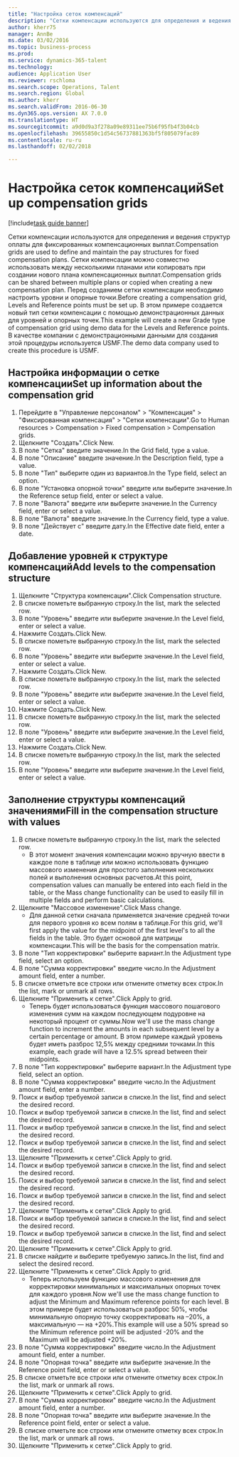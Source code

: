 ```yaml
--- 
title: "Настройка сеток компенсаций"
description: "Сетки компенсации используются для определения и ведения структур оплаты для фиксированных компенсационных выплат."
author: kherr75
manager: AnnBe
ms.date: 03/02/2016
ms.topic: business-process
ms.prod: 
ms.service: dynamics-365-talent
ms.technology: 
audience: Application User
ms.reviewer: rschloma
ms.search.scope: Operations, Talent
ms.search.region: Global
ms.author: kherr
ms.search.validFrom: 2016-06-30
ms.dyn365.ops.version: AX 7.0.0
ms.translationtype: HT
ms.sourcegitcommit: a9d0d9a3f278a09e89311ee75b6f95fb4f3b04cb
ms.openlocfilehash: 39655850c1d54c56737881363bf5f805079fac89
ms.contentlocale: ru-ru
ms.lasthandoff: 02/02/2018

---
```

# <a name="set-up-compensation-grids"></a><span data-ttu-id="57e1f-103">Настройка сеток компенсаций</span><span class="sxs-lookup"><span data-stu-id="57e1f-103">Set up compensation grids</span></span>

[!include[task guide banner](../../includes/task-guide-banner.md)]

<span data-ttu-id="57e1f-104">Сетки компенсации используются для определения и ведения структур оплаты для фиксированных компенсационных выплат.</span><span class="sxs-lookup"><span data-stu-id="57e1f-104">Compensation grids are used to define and maintain the pay structures for fixed compensation plans.</span></span> <span data-ttu-id="57e1f-105">Сетки компенсации можно совместно использовать между несколькими планами или копировать при создании нового плана компенсационных выплат.</span><span class="sxs-lookup"><span data-stu-id="57e1f-105">Compensation grids can be shared between multiple plans or copied when creating a new compensation plan.</span></span>  <span data-ttu-id="57e1f-106">Перед созданием сетки компенсации необходимо настроить уровни и опорные точки.</span><span class="sxs-lookup"><span data-stu-id="57e1f-106">Before creating a compensation grid, Levels and Reference points must be set up.</span></span> <span data-ttu-id="57e1f-107">В этом примере создается новый тип сетки компенсации с помощью демонстрационных данных для уровней и опорных точек.</span><span class="sxs-lookup"><span data-stu-id="57e1f-107">This example will create a new Grade type of compensation grid using demo data for the Levels and Reference points.</span></span> <span data-ttu-id="57e1f-108">В качестве компании с демонстрационными данными для создания этой процедуры используется USMF.</span><span class="sxs-lookup"><span data-stu-id="57e1f-108">The demo data company used to create this procedure is USMF.</span></span>


## <a name="set-up-information-about-the-compensation-grid"></a><span data-ttu-id="57e1f-109">Настройка информации о сетке компенсации</span><span class="sxs-lookup"><span data-stu-id="57e1f-109">Set up information about the compensation grid</span></span>
1. <span data-ttu-id="57e1f-110">Перейдите в "Управление персоналом" > "Компенсация" > "Фиксированная компенсация" > "Сетки компенсации".</span><span class="sxs-lookup"><span data-stu-id="57e1f-110">Go to Human resources > Compensation > Fixed compensation > Compensation grids.</span></span>
2. <span data-ttu-id="57e1f-111">Щелкните "Создать".</span><span class="sxs-lookup"><span data-stu-id="57e1f-111">Click New.</span></span>
3. <span data-ttu-id="57e1f-112">В поле "Сетка" введите значение.</span><span class="sxs-lookup"><span data-stu-id="57e1f-112">In the Grid field, type a value.</span></span>
4. <span data-ttu-id="57e1f-113">В поле "Описание" введите значение.</span><span class="sxs-lookup"><span data-stu-id="57e1f-113">In the Description field, type a value.</span></span>
5. <span data-ttu-id="57e1f-114">В поле "Тип" выберите один из вариантов.</span><span class="sxs-lookup"><span data-stu-id="57e1f-114">In the Type field, select an option.</span></span>
6. <span data-ttu-id="57e1f-115">В поле "Установка опорной точки" введите или выберите значение.</span><span class="sxs-lookup"><span data-stu-id="57e1f-115">In the Reference setup field, enter or select a value.</span></span>
7. <span data-ttu-id="57e1f-116">В поле "Валюта" введите или выберите значение.</span><span class="sxs-lookup"><span data-stu-id="57e1f-116">In the Currency field, enter or select a value.</span></span>
8. <span data-ttu-id="57e1f-117">В поле "Валюта" введите значение.</span><span class="sxs-lookup"><span data-stu-id="57e1f-117">In the Currency field, type a value.</span></span>
9. <span data-ttu-id="57e1f-118">В поле "Действует с" введите дату.</span><span class="sxs-lookup"><span data-stu-id="57e1f-118">In the Effective date field, enter a date.</span></span>

## <a name="add-levels-to-the-compensation-structure"></a><span data-ttu-id="57e1f-119">Добавление уровней к структуре компенсаций</span><span class="sxs-lookup"><span data-stu-id="57e1f-119">Add levels to the compensation structure</span></span>
1. <span data-ttu-id="57e1f-120">Щелкните "Структура компенсации".</span><span class="sxs-lookup"><span data-stu-id="57e1f-120">Click Compensation structure.</span></span>
2. <span data-ttu-id="57e1f-121">В списке пометьте выбранную строку.</span><span class="sxs-lookup"><span data-stu-id="57e1f-121">In the list, mark the selected row.</span></span>
3. <span data-ttu-id="57e1f-122">В поле "Уровень" введите или выберите значение.</span><span class="sxs-lookup"><span data-stu-id="57e1f-122">In the Level field, enter or select a value.</span></span>
4. <span data-ttu-id="57e1f-123">Нажмите Создать.</span><span class="sxs-lookup"><span data-stu-id="57e1f-123">Click New.</span></span>
5. <span data-ttu-id="57e1f-124">В списке пометьте выбранную строку.</span><span class="sxs-lookup"><span data-stu-id="57e1f-124">In the list, mark the selected row.</span></span>
6. <span data-ttu-id="57e1f-125">В поле "Уровень" введите или выберите значение.</span><span class="sxs-lookup"><span data-stu-id="57e1f-125">In the Level field, enter or select a value.</span></span>
7. <span data-ttu-id="57e1f-126">Нажмите Создать.</span><span class="sxs-lookup"><span data-stu-id="57e1f-126">Click New.</span></span>
8. <span data-ttu-id="57e1f-127">В списке пометьте выбранную строку.</span><span class="sxs-lookup"><span data-stu-id="57e1f-127">In the list, mark the selected row.</span></span>
9. <span data-ttu-id="57e1f-128">В поле "Уровень" введите или выберите значение.</span><span class="sxs-lookup"><span data-stu-id="57e1f-128">In the Level field, enter or select a value.</span></span>
10. <span data-ttu-id="57e1f-129">Нажмите Создать.</span><span class="sxs-lookup"><span data-stu-id="57e1f-129">Click New.</span></span>
11. <span data-ttu-id="57e1f-130">В списке пометьте выбранную строку.</span><span class="sxs-lookup"><span data-stu-id="57e1f-130">In the list, mark the selected row.</span></span>
12. <span data-ttu-id="57e1f-131">В поле "Уровень" введите или выберите значение.</span><span class="sxs-lookup"><span data-stu-id="57e1f-131">In the Level field, enter or select a value.</span></span>
13. <span data-ttu-id="57e1f-132">Нажмите Создать.</span><span class="sxs-lookup"><span data-stu-id="57e1f-132">Click New.</span></span>
14. <span data-ttu-id="57e1f-133">В списке пометьте выбранную строку.</span><span class="sxs-lookup"><span data-stu-id="57e1f-133">In the list, mark the selected row.</span></span>
15. <span data-ttu-id="57e1f-134">В поле "Уровень" введите или выберите значение.</span><span class="sxs-lookup"><span data-stu-id="57e1f-134">In the Level field, enter or select a value.</span></span>

## <a name="fill-in-the-compensation-structure-with-values"></a><span data-ttu-id="57e1f-135">Заполнение структуры компенсаций значениями</span><span class="sxs-lookup"><span data-stu-id="57e1f-135">Fill in the compensation structure with values</span></span>
1. <span data-ttu-id="57e1f-136">В списке пометьте выбранную строку.</span><span class="sxs-lookup"><span data-stu-id="57e1f-136">In the list, mark the selected row.</span></span>
    * <span data-ttu-id="57e1f-137">В этот момент значения компенсации можно вручную ввести в каждое поле в таблице или можно использовать функцию массового изменения для простого заполнения нескольких полей и выполнения основных расчетов.</span><span class="sxs-lookup"><span data-stu-id="57e1f-137">At this point, compensation values can manually be entered into each field in the table, or the Mass change functionality can be used to easily fill in multiple fields and perform basic calculations.</span></span>  
2. <span data-ttu-id="57e1f-138">Щелкните "Массовое изменение".</span><span class="sxs-lookup"><span data-stu-id="57e1f-138">Click Mass change.</span></span>
    * <span data-ttu-id="57e1f-139">Для данной сетки сначала применяется значение средней точки для первого уровня ко всем полям в таблице.</span><span class="sxs-lookup"><span data-stu-id="57e1f-139">For this grid, we'll first apply the value for the midpoint of the first level's to all the fields in the table.</span></span> <span data-ttu-id="57e1f-140">Это будет основой для матрицы компенсации.</span><span class="sxs-lookup"><span data-stu-id="57e1f-140">This will be the basis for the compensation matrix.</span></span>  
3. <span data-ttu-id="57e1f-141">В поле "Тип корректировки" выберите вариант.</span><span class="sxs-lookup"><span data-stu-id="57e1f-141">In the Adjustment type field, select an option.</span></span>
4. <span data-ttu-id="57e1f-142">В поле "Сумма корректировки" введите число.</span><span class="sxs-lookup"><span data-stu-id="57e1f-142">In the Adjustment amount field, enter a number.</span></span>
5. <span data-ttu-id="57e1f-143">В списке отметьте все строки или отмените отметку всех строк.</span><span class="sxs-lookup"><span data-stu-id="57e1f-143">In the list, mark or unmark all rows.</span></span>
6. <span data-ttu-id="57e1f-144">Щелкните "Применить к сетке".</span><span class="sxs-lookup"><span data-stu-id="57e1f-144">Click Apply to grid.</span></span>
    * <span data-ttu-id="57e1f-145">Теперь будет использоваться функция массового пошагового изменения сумм на каждом последующем подуровне на некоторый процент от суммы.</span><span class="sxs-lookup"><span data-stu-id="57e1f-145">Now we'll use the mass change function to increment the amounts in each subsequent level by a certain percentage or amount.</span></span> <span data-ttu-id="57e1f-146">В этом примере каждый уровень будет иметь разброс 12,5% между средними точками.</span><span class="sxs-lookup"><span data-stu-id="57e1f-146">In this example, each grade will have a 12.5% spread between their midpoints.</span></span>  
7. <span data-ttu-id="57e1f-147">В поле "Тип корректировки" выберите вариант.</span><span class="sxs-lookup"><span data-stu-id="57e1f-147">In the Adjustment type field, select an option.</span></span>
8. <span data-ttu-id="57e1f-148">В поле "Сумма корректировки" введите число.</span><span class="sxs-lookup"><span data-stu-id="57e1f-148">In the Adjustment amount field, enter a number.</span></span>
9. <span data-ttu-id="57e1f-149">Поиск и выбор требуемой записи в списке.</span><span class="sxs-lookup"><span data-stu-id="57e1f-149">In the list, find and select the desired record.</span></span>
10. <span data-ttu-id="57e1f-150">Поиск и выбор требуемой записи в списке.</span><span class="sxs-lookup"><span data-stu-id="57e1f-150">In the list, find and select the desired record.</span></span>
11. <span data-ttu-id="57e1f-151">Поиск и выбор требуемой записи в списке.</span><span class="sxs-lookup"><span data-stu-id="57e1f-151">In the list, find and select the desired record.</span></span>
12. <span data-ttu-id="57e1f-152">Поиск и выбор требуемой записи в списке.</span><span class="sxs-lookup"><span data-stu-id="57e1f-152">In the list, find and select the desired record.</span></span>
13. <span data-ttu-id="57e1f-153">Щелкните "Применить к сетке".</span><span class="sxs-lookup"><span data-stu-id="57e1f-153">Click Apply to grid.</span></span>
14. <span data-ttu-id="57e1f-154">Поиск и выбор требуемой записи в списке.</span><span class="sxs-lookup"><span data-stu-id="57e1f-154">In the list, find and select the desired record.</span></span>
15. <span data-ttu-id="57e1f-155">Поиск и выбор требуемой записи в списке.</span><span class="sxs-lookup"><span data-stu-id="57e1f-155">In the list, find and select the desired record.</span></span>
16. <span data-ttu-id="57e1f-156">Поиск и выбор требуемой записи в списке.</span><span class="sxs-lookup"><span data-stu-id="57e1f-156">In the list, find and select the desired record.</span></span>
17. <span data-ttu-id="57e1f-157">Щелкните "Применить к сетке".</span><span class="sxs-lookup"><span data-stu-id="57e1f-157">Click Apply to grid.</span></span>
18. <span data-ttu-id="57e1f-158">Поиск и выбор требуемой записи в списке.</span><span class="sxs-lookup"><span data-stu-id="57e1f-158">In the list, find and select the desired record.</span></span>
19. <span data-ttu-id="57e1f-159">Поиск и выбор требуемой записи в списке.</span><span class="sxs-lookup"><span data-stu-id="57e1f-159">In the list, find and select the desired record.</span></span>
20. <span data-ttu-id="57e1f-160">Щелкните "Применить к сетке".</span><span class="sxs-lookup"><span data-stu-id="57e1f-160">Click Apply to grid.</span></span>
21. <span data-ttu-id="57e1f-161">В списке найдите и выберите требуемую запись.</span><span class="sxs-lookup"><span data-stu-id="57e1f-161">In the list, find and select the desired record.</span></span>
22. <span data-ttu-id="57e1f-162">Щелкните "Применить к сетке".</span><span class="sxs-lookup"><span data-stu-id="57e1f-162">Click Apply to grid.</span></span>
    * <span data-ttu-id="57e1f-163">Теперь используем функцию массового изменения для корректировки минимальных и максимальных опорных точек для каждого уровня.</span><span class="sxs-lookup"><span data-stu-id="57e1f-163">Now we'll use the mass change function to adjust the Minimum and Maximum reference points for each level.</span></span> <span data-ttu-id="57e1f-164">В этом примере будет использоваться разброс 50%, чтобы минимальную опорную точку скорректировать на –20%, а максимальную — на +20%.</span><span class="sxs-lookup"><span data-stu-id="57e1f-164">This example will use a 50% spread so the Minimum reference point will be adjusted -20% and the Maximum will be adjusted +20%.</span></span>  
23. <span data-ttu-id="57e1f-165">В поле "Сумма корректировки" введите число.</span><span class="sxs-lookup"><span data-stu-id="57e1f-165">In the Adjustment amount field, enter a number.</span></span>
24. <span data-ttu-id="57e1f-166">В поле "Опорная точка" введите или выберите значение.</span><span class="sxs-lookup"><span data-stu-id="57e1f-166">In the Reference point field, enter or select a value.</span></span>
25. <span data-ttu-id="57e1f-167">В списке отметьте все строки или отмените отметку всех строк.</span><span class="sxs-lookup"><span data-stu-id="57e1f-167">In the list, mark or unmark all rows.</span></span>
26. <span data-ttu-id="57e1f-168">Щелкните "Применить к сетке".</span><span class="sxs-lookup"><span data-stu-id="57e1f-168">Click Apply to grid.</span></span>
27. <span data-ttu-id="57e1f-169">В поле "Сумма корректировки" введите число.</span><span class="sxs-lookup"><span data-stu-id="57e1f-169">In the Adjustment amount field, enter a number.</span></span>
28. <span data-ttu-id="57e1f-170">В поле "Опорная точка" введите или выберите значение.</span><span class="sxs-lookup"><span data-stu-id="57e1f-170">In the Reference point field, enter or select a value.</span></span>
29. <span data-ttu-id="57e1f-171">В списке отметьте все строки или отмените отметку всех строк.</span><span class="sxs-lookup"><span data-stu-id="57e1f-171">In the list, mark or unmark all rows.</span></span>
30. <span data-ttu-id="57e1f-172">Щелкните "Применить к сетке".</span><span class="sxs-lookup"><span data-stu-id="57e1f-172">Click Apply to grid.</span></span>


